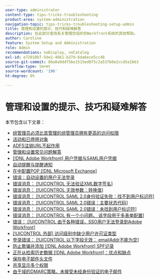 ```yaml
---
user-type: administrator
content-type: tips-tricks-troubleshooting
product-area: system-administration
navigation-topic: tips-tricks-troubleshooting-setup-admin
title: 管理和设置的提示、技巧和疑难解答
description: 在此部分查找有关管理您组织的Workfront系统的其他帮助。
author: Caroline
feature: System Setup and Administration
role: Admin
recommendations: noDisplay, noCatalog
exl-id: e72018b7-5de2-4661-b27d-6da6ece5cc48
source-git-commit: 86a0a9ddf5be1515ed8f5c2a537b0e2ccd5a1b63
workflow-type: tm+mt
source-wordcount: '196'
ht-degree: 0%

---
```


# 管理和设置的提示、技巧和疑难解答

本节包含以下文章：

* [组管理员必须比其管理的组管理员拥有更高的访问权限](/help/quicksilver/administration-and-setup/tips-tricks-and-troubleshooting/group-admin-access-level.md)
* [活动和已停用对象](../../administration-and-setup/tips-tricks-and-troubleshooting/acitve-and-deactivated-objects.md)
* [ADFS注销URL不起作用](../../administration-and-setup/tips-tricks-and-troubleshooting/adfs-logout-url-doesnt-work.md)
* [管理和设置常见问题解答](../../administration-and-setup/tips-tricks-and-troubleshooting/admin-and-setup-faq.md)
* [[!DNL Adobe Workfront] 用户凭据与SAML用户凭据](../../administration-and-setup/tips-tricks-and-troubleshooting/wf-user-credentials-vs-saml-user-credentials.md)
* [自动提醒与提醒通知](../../administration-and-setup/tips-tricks-and-troubleshooting/auto-reminders-vs-reminder-notifications.md)
* [在中配置POP [!DNL Microsoft Exchange]](../../administration-and-setup/tips-tricks-and-troubleshooting/configure-pop-ms-exchange.md)
* [错误：自动设置的用户无法登录](../../administration-and-setup/tips-tricks-and-troubleshooting/error-auto-provisioned-user-cant-log-in.md)
* [错误消息： [!UICONTROL 无法验证XML数字签名]](../../administration-and-setup/tips-tricks-and-troubleshooting/error-message-couldnt-validate-xml-digital-signature.md)
* [错误消息： [!UICONTROL 无效参数：转换值]](../../administration-and-setup/tips-tricks-and-troubleshooting/error-message-invalid-parameter-conversion-value.md)
* [错误消息： [!UICONTROL SAML 2.0身份验证失败：找不到用户标识符]](../../administration-and-setup/tips-tricks-and-troubleshooting/error-message-saml-2-auth-failed-userid-not-found.md)
* [错误消息： [!UICONTROL SAML 2.0错误：主要状态代码]](../../administration-and-setup/tips-tricks-and-troubleshooting/error-message-saml-2-error-primary-statuscode.md)
* [错误消息： [!UICONTROL SAML 2.0错误：未找到用户标识符]](../../administration-and-setup/tips-tricks-and-troubleshooting/error-message-saml-2-error-user-identifier-not-found.md)
* [错误消息： [!UICONTROL 有一个小问题。 该字段用于多表单配置]](../../administration-and-setup/tips-tricks-and-troubleshooting/error-message-field-used-in-multi-form-config.md)
* [错误： [!UICONTROL 由于各种错误，SSO用户无法登录到Adobe Workfront]](../../administration-and-setup/tips-tricks-and-troubleshooting/error-sso-users-unable-log-in-various-errors.md)
* [[!UICONTROL 外部] 访问级别中缺少用户许可证类型](../../administration-and-setup/tips-tricks-and-troubleshooting/external-user-license-type-missing-from-access-levels.md)
* [登录错误： [!UICONTROL 以下字段无效： emailAddr不能为空]](../../administration-and-setup/tips-tricks-and-troubleshooting/login-error-following-field-invalid-emailaddr-cant-be-null.md)
* [防止欺骗并添加 [!DNL Adobe Workfront] SPF记录](../../administration-and-setup/tips-tricks-and-troubleshooting/prevent-spoofing-add-wf-spf-records.md)
* [正在从检索历史数据 [!DNL Adobe Workfront]：优点和缺点](../../administration-and-setup/tips-tricks-and-troubleshooting/how-to-get-data-out-of-wf.md)
* [保存电子邮件头文件](../../administration-and-setup/tips-tricks-and-troubleshooting/save-an-email-header-file.md)
* [共享显示多个权限](../../administration-and-setup/tips-tricks-and-troubleshooting/sharing-shows-more-than-1-permission.md)
* [由于域的DMARC策略，未接受未经身份验证的电子邮件](../../administration-and-setup/tips-tricks-and-troubleshooting/unauthenticated-email-not-accepted-domains-dmarc-policy.md)

